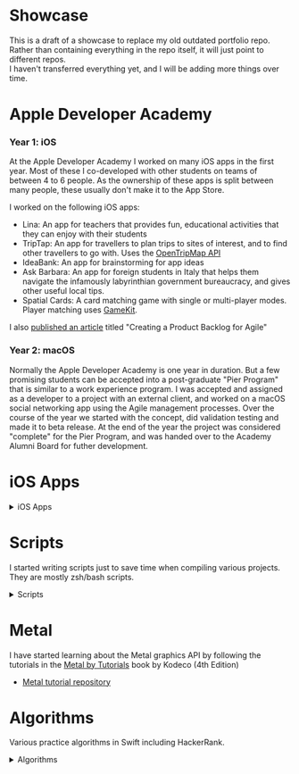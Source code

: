 # Showcase
This is a draft of a showcase to replace my old outdated portfolio repo. <br>
Rather than containing everything in the repo itself, it will just point to different repos. <br>
I haven't transferred everything yet, and I will be adding more things over time.

# Apple Developer Academy 

### Year 1: iOS

At the Apple Developer Academy I worked on many iOS apps in the first year. Most of these I co-developed with other students on teams of between 4 to 6 people. 
As the ownership of these apps is split between many people, these usually don't make it to the App Store. 

I worked on the following iOS apps:

  - Lina: An app for teachers that provides fun, educational activities that they can enjoy with their students
  - TripTap: An app for travellers to plan trips to sites of interest, and to find other travellers to go with. Uses the [OpenTripMap API](https://dev.opentripmap.org/product)
  - IdeaBank: An app for brainstorming for app ideas
  - Ask Barbara: An app for foreign students in Italy that helps them navigate the infamously labyrinthian government bureaucracy, and gives other useful local tips.
  - Spatial Cards: A card matching game with single or multi-player modes. Player matching uses [GameKit](https://developer.apple.com/documentation/gamekit).  

I also [published an article](https://medium.com/@shinra.electric/creating-a-product-backlog-for-agile-681698e5564b) titled "Creating a Product Backlog for Agile"

### Year 2: macOS

Normally the Apple Developer Academy is one year in duration. But a few promising students can be accepted into a post-graduate "Pier Program" that is similar to a work experience program. 
I was accepted and assigned as a developer to a project with an external client, and worked on a macOS social networking app using the Agile management processes. 
Over the course of the year we started with the concept, did validation testing and made it to beta release. 
At the end of the year the project was considered "complete" for the Pier Program, and was handed over to the Academy Alumni Board for futher development. 

# iOS Apps

<details>
  <summary>iOS Apps</summary>
  
- [Sajeon Dictionary](https://github.com/shinra-electric/Sajeon): A Korean->English dictionary
- [searchOS](https://github.com/shinra-electric/searchOS): Provides information about all macOS releases
</details>

# Scripts
I started writing scripts just to save time when compiling various projects.<br>
They are mostly zsh/bash scripts.

<details>
  <summary>Scripts</summary>
  
- [Build scripts for macOS](https://github.com/shinra-electric/Build-scripts)
- [Format Conversion Scripts](https://github.com/shinra-electric/Conversion-Scripts)
</details>

# Metal
I have started learning about the Metal graphics API by following the tutorials in the [Metal by Tutorials](https://www.kodeco.com/books/metal-by-tutorials/v4.0) book by Kodeco (4th Edition)

- [Metal tutorial repository](https://github.com/shinra-electric/Metal-by-Tutorials)

# Algorithms
Various practice algorithms in Swift including HackerRank.

<details>
  <summary>Algorithms</summary>
  
- [HackerRank](https://github.com/shinra-electric/HackerRank)
</details>
